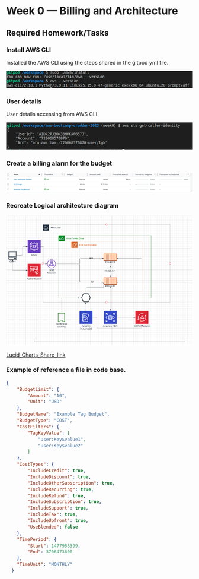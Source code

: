 # Week 0 — Billing and Architecture

## Required Homework/Tasks

### Install AWS CLI

Installed the AWS CLI using the steps shared in the gitpod yml file.

![Proof of Working AWS CLI](aws-cli.png)

### User details
User details accessing from AWS CLI.

![My User details](user.png)

### Create a billing alarm for the budget

![Image of the budget alarm I created](budget-alarm.png)

### Recreate Logical architecture diagram
![Cruddur Logical Design](logical-architecture-recreation-diagram.png)

[Lucid_Charts_Share_link](https://lucid.app/lucidchart/a5691e9c-457f-4e0b-ab29-8e479eac3ca2/edit?viewport_loc=-592%2C-24%2C3328%2C1684%2C0_0&invitationId=inv_ae3b4dd0-fb59-4c57-a39c-9bacc67339dd)

### Example of reference a file in code base.

```json
{
    "BudgetLimit": {
        "Amount": "10",
        "Unit": "USD"
    },
    "BudgetName": "Example Tag Budget",
    "BudgetType": "COST",
    "CostFilters": {
        "TagKeyValue": [
            "user:Key$value1",
            "user:Key$value2"
        ]
    },
    "CostTypes": {
        "IncludeCredit": true,
        "IncludeDiscount": true,
        "IncludeOtherSubscription": true,
        "IncludeRecurring": true,
        "IncludeRefund": true,
        "IncludeSubscription": true,
        "IncludeSupport": true,
        "IncludeTax": true,
        "IncludeUpfront": true,
        "UseBlended": false
    },
    "TimePeriod": {
        "Start": 1477958399,
        "End": 3706473600
    },
    "TimeUnit": "MONTHLY"
  }
```
